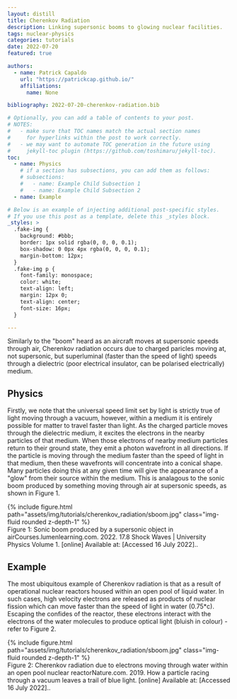 ```yaml
---
layout: distill
title: Cherenkov Radiation
description: Linking supersonic booms to glowing nuclear facilities.
tags: nuclear-physics
categories: tutorials
date: 2022-07-20
featured: true

authors:
  - name: Patrick Capaldo
    url: "https://patrickcap.github.io/"
    affiliations:
      name: None

bibliography: 2022-07-20-cherenkov-radiation.bib

# Optionally, you can add a table of contents to your post.
# NOTES:
#   - make sure that TOC names match the actual section names
#     for hyperlinks within the post to work correctly.
#   - we may want to automate TOC generation in the future using
#     jekyll-toc plugin (https://github.com/toshimaru/jekyll-toc).
toc:
  - name: Physics
    # if a section has subsections, you can add them as follows:
    # subsections:
    #   - name: Example Child Subsection 1
    #   - name: Example Child Subsection 2
  - name: Example

# Below is an example of injecting additional post-specific styles.
# If you use this post as a template, delete this _styles block.
_styles: >
  .fake-img {
    background: #bbb;
    border: 1px solid rgba(0, 0, 0, 0.1);
    box-shadow: 0 0px 4px rgba(0, 0, 0, 0.1);
    margin-bottom: 12px;
  }
  .fake-img p {
    font-family: monospace;
    color: white;
    text-align: left;
    margin: 12px 0;
    text-align: center;
    font-size: 16px;
  }

---
```


Similarly to the "boom" heard as an aircraft moves at supersonic speeds through air, Cherenkov radiation occurs due to charged paricles moving at, not supersonic, but superluminal (faster than the speed of light) speeds through a dielectric (poor electrical insulator, can be polarised electrically) medium.

## Physics
Firstly, we note that the universal speed limit set by light is strictly true of light moving through a vacuum, however, within a medium it is entirely possible for matter to travel faster than light. As the charged particle moves through the dielectric medium, it excites the electrons in the nearby particles of that medium. When those electrons of nearby medium particles return to their ground state, they emit a photon wavefront in all directions. If the particle is moving through the medium faster than the speed of light in that medium, then these wavefronts will concentrate into a conical shape. Many particles doing this at any given time will give the appearance of a "glow" from their source within the medium. This is analagous to the sonic boom produced by something moving through air at supersonic speeds, as shown in Figure 1.

<div class="row mt-3">
    <div class="col-sm mt-3 mt-md-0">
        {% include figure.html path="assets/img/tutorials/cherenkov_radiation/sboom.jpg" class="img-fluid rounded z-depth-1" %}
    </div>
</div>
<div class="caption">
    Figure 1: Sonic boom produced by a supersonic object in air<d-footnote>Courses.lumenlearning.com. 2022. 17.8 Shock Waves | University Physics Volume 1. [online] Available at: [Accessed 16 July 2022].</d-footnote>.
</div>

## Example

The most ubiquitous example of Cherenkov radiation is that as a result of operational nuclear reactors housed within an open pool of liquid water. In such cases, high velocity electrons are released as products of nuclear fission which can move faster than the speed of light in water (0.75*c). Escaping the confides of the reactor, these electrons interact with the electrons of the water molecules to produce optical light (bluish in colour) - refer to Figure 2.

<div class="row mt-3">
    <div class="col-sm mt-3 mt-md-0">
        {% include figure.html path="assets/img/tutorials/cherenkov_radiation/sboom.jpg" class="img-fluid rounded z-depth-1" %}
    </div>
</div>
<div class="caption">
    Figure 2: Cherenkov radiation due to electrons moving through water within an open pool nuclear reactor<d-footnote>Nature.com. 2019. How a particle racing through a vacuum leaves a trail of blue light. [online] Available at: [Accessed 16 July 2022].</d-footnote>.
</div>